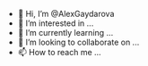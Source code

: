 - 👋 Hi, I’m @AlexGaydarova
- 👀 I’m interested in ...
- 🌱 I’m currently learning ...
- 💞️ I’m looking to collaborate on ...
- 📫 How to reach me ...

<!---
AlexGaydarova/AlexGaydarova is a ✨ special ✨ repository because its `README.md` (this file) appears on your GitHub profile.
You can click the Preview link to take a look at your changes.
--->
